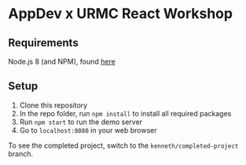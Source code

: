 # AppDev x URMC React Workshop

## Requirements
Node.js 8 (and NPM), found [here](https://nodejs.org/en/download/)

## Setup
1. Clone this repository
2. In the repo folder, run `npm install` to install all required packages
3. Run `npm start` to run the demo server
4. Go to `localhost:8080` in your web browser



To see the completed project, switch to the `kenneth/completed-project` branch.
